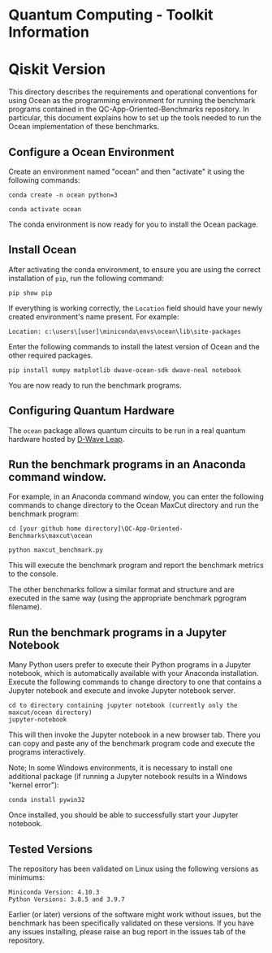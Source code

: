 # Quantum Computing - Toolkit Information

# Qiskit Version

This directory describes the requirements and operational conventions for using Ocean as the programming environment for running the benchmark programs contained in the QC-App-Oriented-Benchmarks repository.
In particular, this document explains how to set up the tools needed to run the Ocean implementation of these benchmarks.

## Configure a Ocean Environment
Create an environment named "ocean" and then "activate" it using the following commands:

    conda create -n ocean python=3

    conda activate ocean

The conda environment is now ready for you to install the Ocean package.

## Install Ocean

After activating the conda environment, to ensure you are using the correct installation of `pip`, run the following command:

    pip show pip

If everything is working correctly, the `Location` field should have your newly created environment's name present. For example:

    Location: c:\users\[user]\miniconda\envs\ocean\lib\site-packages

Enter the following commands to install the latest version of Ocean and the other required packages.

    pip install numpy matplotlib dwave-ocean-sdk dwave-neal notebook

You are now ready to run the benchmark programs.

## Configuring Quantum Hardware

The `ocean` package allows quantum circuits to be run in a real quantum hardware hosted by [D-Wave Leap](https://cloud.dwavesys.com/leap/). 

## Run the benchmark programs in an Anaconda command window.

For example, in an Anaconda command window, you can enter the following commands to change directory to the Ocean MaxCut directory and run the benchmark program:

    cd [your github home directory]\QC-App-Oriented-Benchmarks\maxcut\ocean
  
    python maxcut_benchmark.py
    
This will execute the benchmark program and report the benchmark metrics to the console.

The other benchmarks follow a similar format and structure and are executed in the same way (using the appropriate benchmark pgrogram filename).

## Run the benchmark programs in a Jupyter Notebook

Many Python users prefer to execute their Python programs in a Jupyter notebook, which is automatically available with your Anaconda installation.
Execute the following commands to change directory to one that contains a Jupyter notebook and execute and invoke Jupyter notebook server.

    cd to directory containing jupyter notebook (currently only the maxcut/ocean directory)
    jupyter-notebook
    
This will then invoke the Jupyter notebook in a new browser tab. There you can copy and paste any of the benchmark program code and execute the programs interactively.
    
Note; In some Windows environments, it is necessary to install one additional package (if running a Jupyter notebook results in a Windows "kernel error"):

    conda install pywin32

Once installed, you should be able to successfully start your Jupyter notebook.

## Tested Versions

The repository has been validated on Linux using the following versions as minimums:

    Miniconda Version: 4.10.3
    Python Versions: 3.8.5 and 3.9.7

Earlier (or later) versions of the software might work without issues, but the benchmark has been specifically validated on these versions. If you have any issues installing, please raise an bug report in the issues tab of the repository.
